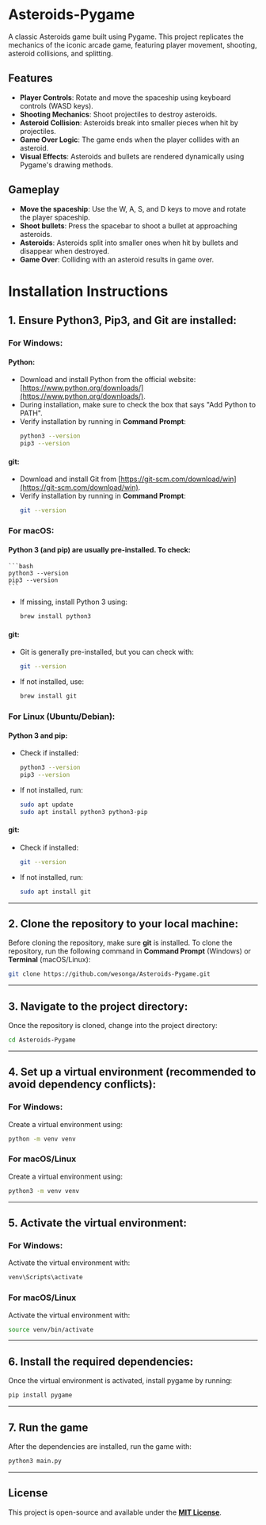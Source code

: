 # Asteroids-Pygame

A classic Asteroids game built using Pygame. This project replicates the mechanics of the iconic arcade game, featuring player movement, shooting, asteroid collisions, and splitting.

## Features

- **Player Controls**: Rotate and move the spaceship using keyboard controls (WASD keys).
- **Shooting Mechanics**: Shoot projectiles to destroy asteroids.
- **Asteroid Collision**: Asteroids break into smaller pieces when hit by projectiles.
- **Game Over Logic**: The game ends when the player collides with an asteroid.
- **Visual Effects**: Asteroids and bullets are rendered dynamically using Pygame's drawing methods.

## Gameplay

- **Move the spaceship**: Use the W, A, S, and D keys to move and rotate the player spaceship.
- **Shoot bullets**: Press the spacebar to shoot a bullet at approaching asteroids.
- **Asteroids**: Asteroids split into smaller ones when hit by bullets and disappear when destroyed.
- **Game Over**: Colliding with an asteroid results in game over.

# Installation Instructions

## 1. Ensure Python3, Pip3, and Git are installed:

### For Windows:
#### Python:
- Download and install Python from the official website: [https://www.python.org/downloads/](https://www.python.org/downloads/).
- During installation, make sure to check the box that says "Add Python to PATH".
- Verify installation by running in **Command Prompt**:
    ```bash
    python3 --version
    pip3 --version
    ```

#### git:
- Download and install Git from [https://git-scm.com/download/win](https://git-scm.com/download/win).
- Verify installation by running in **Command Prompt**:
    ```bash
    git --version
    ```

### For macOS:
#### Python 3 (and pip) are usually pre-installed. To check:
    ```bash
    python3 --version
    pip3 --version
    ```
- If missing, install Python 3 using:
    ```bash
    brew install python3
    ```

#### git:
- Git is generally pre-installed, but you can check with:
    ```bash
    git --version
    ```
- If not installed, use:
    ```bash
    brew install git
    ```

### For Linux (Ubuntu/Debian):
#### Python 3 and pip:
- Check if installed:
    ```bash
    python3 --version
    pip3 --version
    ```
- If not installed, run:
    ```bash
    sudo apt update
    sudo apt install python3 python3-pip
    ```

#### git:
- Check if installed:
    ```bash
    git --version
    ```
- If not installed, run:
    ```bash
    sudo apt install git
    ```

---

## 2. Clone the repository to your local machine:
Before cloning the repository, make sure **git** is installed. To clone the repository, run the following command in **Command Prompt** (Windows) or **Terminal** (macOS/Linux):

```bash
git clone https://github.com/wesonga/Asteroids-Pygame.git
```

---

## 3. Navigate to the project directory:
Once the repository is cloned, change into the project directory:

```bash
cd Asteroids-Pygame
```

---

## 4. Set up a virtual environment (recommended to avoid dependency conflicts):
### For Windows:
Create a virtual environment using:

```bash
python -m venv venv
```

### For macOS/Linux
Create a virtual environment using:

```bash
python3 -m venv venv
```

---

## 5. Activate the virtual environment:
### For Windows:
Activate the virtual environment with:
```bash
venv\Scripts\activate
```

### For macOS/Linux
Activate the virtual environment with:
```bash
source venv/bin/activate
```

---

## 6. Install the required dependencies:
Once the virtual environment is activated, install pygame by running:
```bash
pip install pygame
```

---

## 7. Run the game
After the dependencies are installed, run the game with:
```bash
python3 main.py
```

---

## License
This project is open-source and available under the **[MIT License](LICENSE)**.
